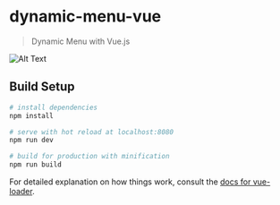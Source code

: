 # dynamic-menu-vue

> Dynamic Menu with Vue.js

![Alt Text](https://media.giphy.com/media/fWggBlOTiZ9wRtLmcX/giphy.gif)

## Build Setup

```bash
# install dependencies
npm install

# serve with hot reload at localhost:8080
npm run dev

# build for production with minification
npm run build
```

For detailed explanation on how things work, consult the [docs for vue-loader](http://vuejs.github.io/vue-loader).

